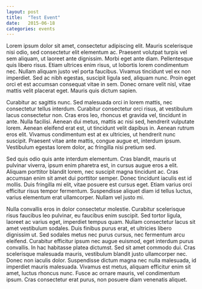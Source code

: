 ```yaml
---
layout: post
title:  "Test Event"
date:   2015-06-18
categories: events
---
```

Lorem ipsum dolor sit amet, consectetur adipiscing elit. Mauris scelerisque nisi odio, sed consectetur elit elementum ac. Praesent volutpat turpis vel sem aliquam, ut laoreet ante dignissim. Morbi eget ante diam. Pellentesque quis libero risus. Etiam ultrices enim risus, ut lobortis lorem condimentum nec. Nullam aliquam justo vel porta faucibus. Vivamus tincidunt vel ex non imperdiet. Sed ac nibh egestas, suscipit ligula sed, aliquam nunc. Proin eget orci et est accumsan consequat vitae in sem. Donec ornare velit nisl, vitae mattis velit placerat eget. Mauris quis dictum sapien.

Curabitur ac sagittis nunc. Sed malesuada orci in lorem mattis, nec consectetur tellus interdum. Curabitur consectetur orci risus, at vestibulum lacus consectetur non. Cras eros leo, rhoncus et gravida vel, tincidunt in ante. Nulla facilisi. Aenean dui metus, mattis ac nisi sed, hendrerit vulputate lorem. Aenean eleifend erat est, ut tincidunt velit dapibus in. Aenean rutrum eros elit. Vivamus condimentum est at ex ultricies, ut hendrerit nunc suscipit. Praesent vitae ante mattis, congue augue et, interdum ipsum. Vestibulum egestas lorem dolor, ac fringilla nisi pretium sed.

Sed quis odio quis ante interdum elementum. Cras blandit, mauris ut pulvinar viverra, ipsum enim pharetra est, in cursus augue eros a elit. Aliquam porttitor blandit lorem, nec suscipit magna tincidunt ac. Cras accumsan enim sit amet dui porttitor semper. Donec tincidunt iaculis est id mollis. Duis fringilla mi elit, vitae posuere est cursus eget. Etiam varius orci efficitur risus tempor fermentum. Suspendisse aliquet diam id tellus luctus, varius elementum erat ullamcorper. Nullam vel justo mi.

Nulla convallis eros in dolor consectetur molestie. Curabitur scelerisque risus faucibus leo pulvinar, eu faucibus enim suscipit. Sed tortor ligula, laoreet ac varius eget, imperdiet tempus quam. Nullam consectetur lacus sit amet vestibulum sodales. Duis finibus purus erat, et ultricies libero dignissim ut. Sed sodales metus nec purus cursus, nec fermentum arcu eleifend. Curabitur efficitur ipsum nec augue euismod, eget interdum purus convallis. In hac habitasse platea dictumst. Sed sit amet commodo dui. Cras scelerisque malesuada mauris, vestibulum blandit justo ullamcorper nec. Donec non iaculis dolor. Suspendisse dictum magna nec nulla malesuada, id imperdiet mauris malesuada. Vivamus est metus, aliquam efficitur enim sit amet, luctus rhoncus nunc. Fusce ac ornare mauris, vel condimentum ipsum. Cras consectetur erat purus, non posuere diam venenatis aliquet.
